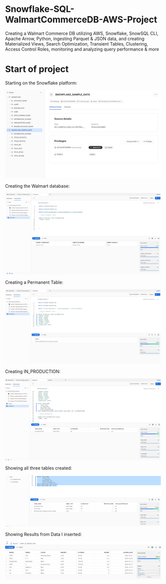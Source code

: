 # Snowflake-SQL-WalmartCommerceDB-AWS-Project
Creating a Walmart Commerce DB utilizing AWS, Snowflake, SnowSQL CLI, Apache Arrow, Python, ingesting Parquet &amp; JSON data, and creating Materialized Views, Search Optimization, Transient Tables, Clustering, Access Control Roles, monitoring and analyzing query performance &amp; more

# Start of project

Starting on the Snowflake platform:

![Start](https://github.com/MayCooper/Snowflake-SQL-WalmartCommerceDB-AWS-Project/blob/main/Images/Start_Project_Snowflake.jpg)

Creating the Walmart database:

![WalmartDB](https://github.com/MayCooper/Snowflake-SQL-WalmartCommerceDB-AWS-Project/blob/main/Images/Creating_Walmart_DB.jpg)

Creating a Permanent Table:

![Permanent Table](https://github.com/MayCooper/Snowflake-SQL-WalmartCommerceDB-AWS-Project/blob/main/Images/Creating_Permanent_Tables.jpg)

Creating IN_PRODUCTION:

![IN_PRODUCTION](https://github.com/MayCooper/Snowflake-SQL-WalmartCommerceDB-AWS-Project/blob/main/Images/Creating_In_Production_table.jpg)

Showing all three tables created:

![Results](https://github.com/MayCooper/Snowflake-SQL-WalmartCommerceDB-AWS-Project/blob/main/Images/Tables_Created.jpg)

Showing Results from Data I inserted:

![Data Inserted](https://github.com/MayCooper/Snowflake-SQL-WalmartCommerceDB-AWS-Project/blob/main/Images/Seeing%20Results.jpg)
